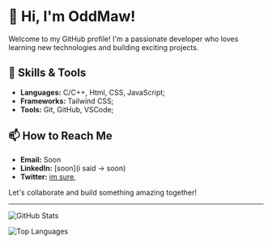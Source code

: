 # 👋 Hi, I'm OddMaw!

Welcome to my GitHub profile! I'm a passionate developer who loves learning new technologies and building exciting projects.

## 🔧 Skills & Tools
- **Languages:**  C/C++, Html, CSS, JavaScript;
- **Frameworks:** Tailwind CSS;
- **Tools:** Git,  GitHub, VSCode;

## 📫 How to Reach Me
- **Email:** Soon
- **LinkedIn:** [soon](i said -> soon)
- **Twitter:** [im sure,]()

Let's collaborate and build something amazing together!

---
![GitHub Stats](https://github-readme-stats.vercel.app/api?username=oddmaw&show_icons=true&theme=radical)

![Top Languages](https://github-readme-stats.vercel.app/api/top-langs/?username=oddmaw&layout=compact&theme=radical)
